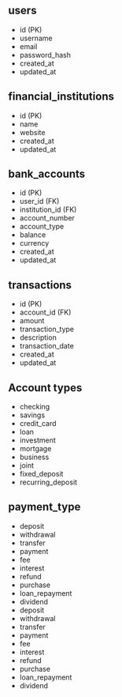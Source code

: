 users
-----
- id (PK)
- username
- email
- password_hash
- created_at
- updated_at

financial_institutions
----------------------
- id (PK)
- name
- website
- created_at
- updated_at

bank_accounts
-------------
- id (PK)
- user_id (FK)
- institution_id (FK)
- account_number
- account_type
- balance
- currency
- created_at
- updated_at

transactions
------------
- id (PK)
- account_id (FK)
- amount
- transaction_type
- description
- transaction_date
- created_at
- updated_at


Account types
--------------
- checking
- savings
- credit_card
- loan
- investment
- mortgage
- business
- joint
- fixed_deposit
- recurring_deposit


payment_type
--------------
- deposit
- withdrawal
- transfer
- payment
- fee
- interest
- refund
- purchase
- loan_repayment
- dividend
- deposit
- withdrawal
- transfer
- payment
- fee
- interest
- refund
- purchase
- loan_repayment
- dividend